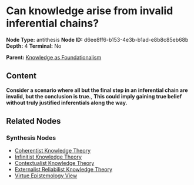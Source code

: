 # Can knowledge arise from invalid inferential chains?

**Node Type:** antithesis
**Node ID:** d6ee8ff6-b153-4e3b-b1ad-e8b8c85eb68b
**Depth:** 4
**Terminal:** No

**Parent:** [Knowledge as Foundationalism](knowledge-as-foundationalism-synthesis-569a8d0a-d9b3-4966-a1b6-d99a03c462a8.md)

## Content

**Consider a scenario where all but the final step in an inferential chain are invalid, but the conclusion is true.**, **This could imply gaining true belief without truly justified inferentials along the way.**

## Related Nodes

### Synthesis Nodes

- [Coherentist Knowledge Theory](coherentist-knowledge-theory-synthesis-7484b805-5795-424c-9f56-a3b1af644da6.md)
- [Infinitist Knowledge Theory](infinitist-knowledge-theory-synthesis-1cfac46d-93e3-4190-aeef-97a216cb06f7.md)
- [Contextualist Knowledge Theory](contextualist-knowledge-theory-synthesis-c92a488e-5c7c-4122-8b89-2eee3de4478b.md)
- [Externalist Reliabilist Knowledge Theory](externalist-reliabilist-knowledge-theory-synthesis-9d826542-f2d6-48a0-8f6e-a6c690748172.md)
- [Virtue Epistemology View](virtue-epistemology-view-synthesis-6b935c24-6ee2-4cf8-b91e-88b979ea68e9.md)

